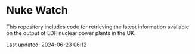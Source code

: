 # Nuke Watch

This repository includes code for retrieving the latest information available on the output of EDF nuclear power plants in the UK.

Last updated: 2024-06-23 06:12